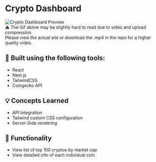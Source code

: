 # Crypto Dashboard
![Crypto Dashboard Preview](https://www.kapwing.com/videos/6282c2257297df005806961f)  
:warning: The Gif above may be slightly hard to read due to video and upload compression.  
Please view the actual site or download the .mp4 in the repo for a higher quality video.
## :wrench: Built using the following tools:
- React
- Next.js
- TailwindCSS
- Coingecko API
## :bulb: Concepts Learned
- API Integration
- Tailwind custom CSS configuration
- Server-Side rendering
## :mega: Functionality
- View list of top 100 cryptos by market cap
- View detailed info of each individual coin